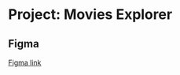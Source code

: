 # Project: Movies Explorer

## Figma

[Figma link](<https://www.figma.com/file/ykcPZ4ngSnqZfQrLmIxR3Q/Diploma-(Copy)?node-id=891%3A3857>)

